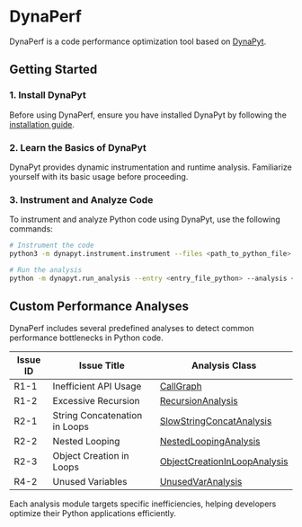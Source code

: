 # DynaPerf

DynaPerf is a code performance optimization tool based on [DynaPyt](https://github.com/sola-st/DynaPyt).

## Getting Started

### 1. Install DynaPyt
Before using DynaPerf, ensure you have installed DynaPyt by following the [installation guide](https://github.com/sola-st/DynaPyt?tab=readme-ov-file#installation).

### 2. Learn the Basics of DynaPyt
DynaPyt provides dynamic instrumentation and runtime analysis. Familiarize yourself with its basic usage before proceeding.

### 3. Instrument and Analyze Code
To instrument and analyze Python code using DynaPyt, use the following commands:

```sh
# Instrument the code
python3 -m dynapyt.instrument.instrument --files <path_to_python_file> <analysis_class_full_dotted_path>

# Run the analysis
python -m dynapyt.run_analysis --entry <entry_file_python> --analysis <analysis_class_full_dotted_path>
```

## Custom Performance Analyses
DynaPerf includes several predefined analyses to detect common performance bottlenecks in Python code.

| Issue ID | Issue Title | Analysis Class |
|----------|---------------|----------------|
| R1-1     | Inefficient API Usage | [CallGraph](https://github.com/sola-st/DynaPyt/blob/main/src/dynapyt/analyses/CallGraph.py) |
| R1-2     | Excessive Recursion | [RecursionAnalysis](../code/my_analysis/RecursionAnalysis.py) |
| R2-1     | String Concatenation in Loops | [SlowStringConcatAnalysis](../code/my_analysis/SlowStringConcatAnalysis.py) |
| R2-2     | Nested Looping | [NestedLoopingAnalysis](../code/my_analysis/NestedLoopingAnalysis.py) |
| R2-3     | Object Creation in Loops | [ObjectCreationInLoopAnalysis](../code/my_analysis/ObjectCreationInLoopAnalysis.py) |
| R4-2     | Unused Variables | [UnusedVarAnalysis](../code/my_analysis/UnusedVarAnalysis.py) |

Each analysis module targets specific inefficiencies, helping developers optimize their Python applications efficiently.
